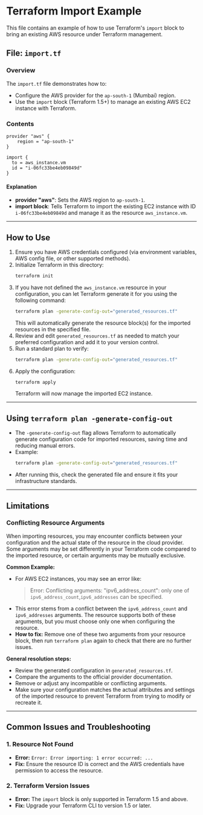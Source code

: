 # Terraform Import Example

This file contains an example of how to use Terraform's `import` block to bring an existing AWS resource under Terraform management.

## File: `import.tf`

### Overview

The `import.tf` file demonstrates how to:

- Configure the AWS provider for the `ap-south-1` (Mumbai) region.
- Use the `import` block (Terraform 1.5+) to manage an existing AWS EC2 instance with Terraform.

### Contents

```hcl
provider "aws" {
    region = "ap-south-1"
}

import {
  to = aws_instance.vm
  id = "i-06fc33be4eb09849d" 
}
```

#### Explanation

- **provider "aws"**: Sets the AWS region to `ap-south-1`.
- **import block**: Tells Terraform to import the existing EC2 instance with ID `i-06fc33be4eb09849d` and manage it as the resource `aws_instance.vm`.

---

## How to Use

1. Ensure you have AWS credentials configured (via environment variables, AWS config file, or other supported methods).
2. Initialize Terraform in this directory:
    ```sh
    terraform init
    ```
3. If you have not defined the `aws_instance.vm` resource in your configuration, you can let Terraform generate it for you using the following command:
    ```sh
    terraform plan -generate-config-out="generated_resources.tf"
    ```
   This will automatically generate the resource block(s) for the imported resources in the specified file.
4. Review and edit `generated_resources.tf` as needed to match your preferred configuration and add it to your version control.
5. Run a standard plan to verify:
    ```sh
    terraform plan -generate-config-out="generated_resources.tf"
    ```
6. Apply the configuration:
    ```sh
    terraform apply
    ```
   Terraform will now manage the imported EC2 instance.

---

## Using `terraform plan -generate-config-out`

- The `-generate-config-out` flag allows Terraform to automatically generate configuration code for imported resources, saving time and reducing manual errors.
- Example:
    ```sh
    terraform plan -generate-config-out="generated_resources.tf"
    ```
- After running this, check the generated file and ensure it fits your infrastructure standards.

---

## Limitations

### Conflicting Resource Arguments

When importing resources, you may encounter conflicts between your configuration and the actual state of the resource in the cloud provider. Some arguments may be set differently in your Terraform code compared to the imported resource, or certain arguments may be mutually exclusive.

**Common Example:**
- For AWS EC2 instances, you may see an error like:
  > Error: Conflicting arguments: "ipv6_address_count": only one of `ipv6_address_count`,`ipv6_addresses` can be specified.
- This error stems from a conflict between the `ipv6_address_count` and `ipv6_addresses` arguments. The resource supports both of these arguments, but you must choose only one when configuring the resource.
- **How to fix:** Remove one of these two arguments from your resource block, then run `terraform plan` again to check that there are no further issues.

**General resolution steps:**
- Review the generated configuration in `generated_resources.tf`.
- Compare the arguments to the official provider documentation.
- Remove or adjust any incompatible or conflicting arguments.
- Make sure your configuration matches the actual attributes and settings of the imported resource to prevent Terraform from trying to modify or recreate it.

---

## Common Issues and Troubleshooting

### 1. Resource Not Found
- **Error:** `Error: Error importing: 1 error occurred: ...`
- **Fix:** Ensure the resource ID is correct and the AWS credentials have permission to access the resource.

### 2. Terraform Version Issues
- **Error:** The `import` block is only supported in Terraform 1.5 and above.
- **Fix:** Upgrade your Terraform CLI to version 1.5 or later.

